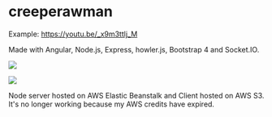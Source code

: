 # creeperawman
Example: https://youtu.be/_x9m3ttlj_M

Made with Angular, Node.js, Express, howler.js, Bootstrap 4 and Socket.IO.

<img src="https://lh3.googleusercontent.com/nfeZwCxMfUxPoMMiTIfVoNF7aw_5DLfMtMzywG2k3jiFxmv10PL5ID5rDjekSkkIT6IWRV1fVEVLcdlGH9KUmyEvtO-tnoIUTJvxeqZVPm81LJhQA6-qtZq-MaX1PAY7EfnIG7m3QiacqjVhLdLsf36qhh1_EIihVBqvmX_0c4Ht3bmyW2SOrOz7Vqkc8a1xNuaqZrLfyNpc5UwmoWyIK9sOuxsXwbO9urSDeV9tIdgOc0qbf090CVBbdQHy21IAntrwJcwAXlpyvw8FTOwtPjFgCYbc5aDhZIMMbqmqnil18kYxQlkMKJfpI790pRBYcphCouVEzgfyGLMw8Kq12j0nZ7Gh5SWzNG7iF1fAbOP4v6iuCHw6Lm-ZlArX8IzpNhHppjO3Q2Cp4L5FuFV44kjwUiqzX7k8rE47hVolwfNYI7wqpZ2W6nYpc3ODierdu2-BGbjQNnII-xGHIfucfUNFAhrIScVh5tMS8F-AnkGLygIF4-MdC3HKjoYoopcIEdoStGHU2gHq687fvlyCckm2yG8XMLGt1fqX_PERyorXcTcGbS4h9GDuoODDBLM-tjf-Ssezy9p2pMsjmSlLphFSuR6WbrHrn1doQGGc3LYov7rvSIWqqzMUt9cCNj-DEok1KWjGQpe5lXDRobagvB49O7xeEDiLW9gaGSE1bjiGIyJwr7X7OMV8W_9cbtYoy_JqMdThzf_gVBBso3Q=s1170-w1170-h657-no"></img>

<img src="https://lh3.googleusercontent.com/s75AN78TQdg6X5d8j5RAGOtT6NFYOKV2VpqrBh7xIzDSd8Os8gFErk55sVoFaI3D8vBudcmagV_1uu4n0_5AsiUgSlaAdF9exQ8eBdBQSw7ulBHIj0RNcSoUFqfevX0mF2lqFANINTbPAtDNJAMFAqYbOwB00lR0Co4X9tWrpZG6r32-k7ubXJasFCJcG1_7q2sPr5oms89xrGNKJk9kP3GQM-5QzhVhYfMitC2VJ0Ow4_y6urKmgYvoPFqxAJzI2AwMvaj8wD3fuRKsdahySYVWaq0eYIqKaRYwzSbV1-0xGRgQM6v4EnHA0IIiyQNYSHIwCq3Hs2Ix5bTlBsYIJG0fb1z6YTYukPtEFgs-atlTHszsme2NHPrFidiZgFaG1Mfuoqm41JVS7FEUdiCaqvGMrvVDFqEBuRTNR1xStMaVOGrgnvaaMjpq753Tie9hfWEGySsTmOJVkpO1zw7RxHaPFsfJhqeCl_uhm_eAqTM7EJQmhfpXavw6fD1NqhAEr287OEezj4mwXmPXiohptKUx7t4dlriiTTXi8ONGzLLcOWPP6KQITxC77qNhgeX-2jai24mlCrt7KhMzxZVj6GfemIxXd2EpzlEdvALzTGgIrtrfWIKBW74EHFRhJxhjYaYWA1K5LW6HCe_BtnsGnZlWa2aTsoO5DyJxyIt0PCofuLaLTs8nne70sKmJr8Q53ww=s1170-w1170-h657-no"></img>

Node server hosted on AWS Elastic Beanstalk and Client hosted on AWS S3. It's no longer working because my AWS credits have expired.
